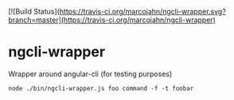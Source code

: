 [![Build Status](https://travis-ci.org/marcojahn/ngcli-wrapper.svg?branch=master](https://travis-ci.org/marcojahn/ngcli-wrapper)



# ngcli-wrapper
Wrapper around angular-cli (for testing purposes)

    node ./bin/ngcli-wrapper.js foo command -f -t foobar
